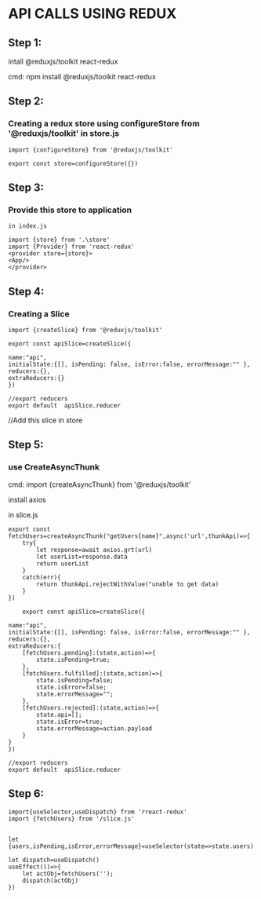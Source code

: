# API CALLS USING REDUX

## Step 1:

intall @reduxjs/toolkit react-redux

cmd:
npm install @reduxjs/toolkit react-redux

## Step 2:

### Creating a redux store using configureStore from '@reduxjs/toolkit' in store.js

    import {configureStore} from '@reduxjs/toolkit'

    export const store=configureStore({})

## Step 3:

### Provide this store to application

    in index.js

    import {store} from '.\store'
    import {Provider} from 'react-redux'
    <provider store={store}>
    <App/>
    </provider>

## Step 4:

### Creating a Slice

    import {createSlice} from '@reduxjs/toolkit'

    export const apiSlice=createSlice({

    name:"api",
    initialState:{[], isPending: false, isError:false, errorMessage:"" },
    reducers:{},
    extraReducers:{}
    })

    //export reducers
    export default  apiSlice.reducer

//Add this slice in store

## Step 5:

### use CreateAsyncThunk

cmd:
import {createAsyncThunk} from '@reduxjs/toolkit'

install axios

in slice.js

    export const fetchUsers=createAsyncThunk("getUsers{name}",async('url',thunkApi)=>{
        try{
            let response=await axios.grt(url)
            let userList=response.data
            return userList
        }
        catch(err){
            return thunkApi.rejectWithValue("unable to get data)
        }
    })

        export const apiSlice=createSlice({

    name:"api",
    initialState:{[], isPending: false, isError:false, errorMessage:"" },
    reducers:{},
    extraReducers:{
        [fetchUsers.pending]:(state,action)=>{
            state.isPending=true;
        },
        [fetchUsers.fulfilled]:(state,action)=>{
            state.isPending=false;
            state.isError=false;
            state.errorMessage="";
        },
        [fetchUsers.rejected]:(state,action)=>{
            state.api=[];
            state.isError=true;
            state.errorMessage=action.payload
        }
    }
    })

    //export reducers
    export default  apiSlice.reducer

## Step 6:

    import{useSelector,useDispatch} from 'rreact-redux'
    import {fetchUsers} from '/slice.js'


    let {users,isPending,isError,errorMessage}=useSelector(state=>state.users)

    let dispatch=useDispatch()
    useEffect(()=>{
        let actObj=fetchUsers('');
        dispatch(actObj)
    })
